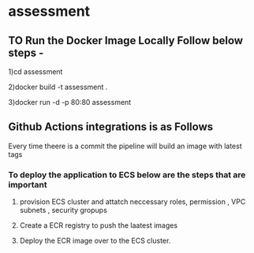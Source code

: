 # assessment

## TO Run the Docker Image Locally Follow below steps - 

1)cd assessment

2)docker build -t assessment .

3)docker run -d -p 80:80 assessment

## Github Actions integrations is as Follows 

Every time theere is a commit the pipeline will build an image with latest tags


### To deploy the application to ECS below are the steps that are important 
1) provision ECS cluster and attatch neccessary roles, permission , VPC subnets , security gropups 

2) Create a ECR registry to push the laatest images 
3) Deploy the ECR image over to the ECS cluster.
